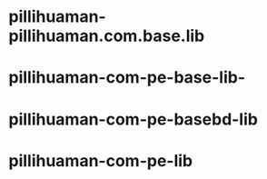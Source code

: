 # pillihuaman-pillihuaman.com.base.lib
# pillihuaman-com-pe-base-lib-
# pillihuaman-com-pe-basebd-lib
# pillihuaman-com-pe-lib
